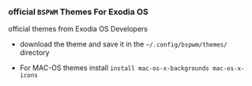 ### official `BSPWM` Themes For Exodia OS

official themes from Exodia OS Developers

- download the theme and save it in the  `~/.config/bspwm/themes/` directory

- For MAC-OS themes install `install mac-os-x-backgrounds mac-os-x-icons`
